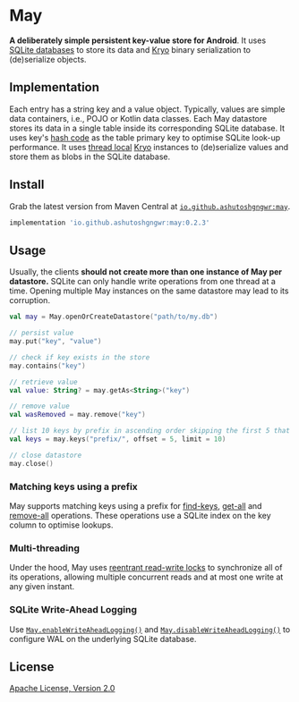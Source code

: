 # May

**A deliberately simple persistent key-value store for Android**. It uses
[SQLite databases](https://developer.android.com/training/data-storage/sqlite)
to store its data and [Kryo](https://github.com/EsotericSoftware/kryo) binary
serialization to (de)serialize objects.

## Implementation

Each entry has a string key and a value object. Typically, values are simple
data containers, i.e., POJO or Kotlin data classes. Each May datastore stores
its data in a single table inside its corresponding SQLite database. It uses
key's [hash
code](https://docs.oracle.com/en/java/javase/11/docs/api/java.base/java/lang/String.html#hashCode())
as the table primary key to optimise SQLite look-up performance. It uses [thread
local](https://docs.oracle.com/javase/7/docs/api/java/lang/ThreadLocal.html)
[Kryo](https://github.com/EsotericSoftware/kryo) instances to (de)serialize
values and store them as blobs in the SQLite database.

## Install

Grab the latest version from Maven Central at
[`io.github.ashutoshgngwr:may`](https://repo1.maven.org/maven2/io/github/ashutoshgngwr/may/).

```gradle
implementation 'io.github.ashutoshgngwr:may:0.2.3'
```

## Usage

Usually, the clients **should not create more than one instance of May per
datastore.** SQLite can only handle write operations from one thread at a time.
Opening multiple May instances on the same datastore may lead to its corruption.

```kotlin
val may = May.openOrCreateDatastore("path/to/my.db")

// persist value
may.put("key", "value")

// check if key exists in the store
may.contains("key")

// retrieve value
val value: String? = may.getAs<String>("key")

// remove value
val wasRemoved = may.remove("key")

// list 10 keys by prefix in ascending order skipping the first 5 that match.
val keys = may.keys("prefix/", offset = 5, limit = 10)

// close datastore
may.close()
```

### Matching keys using a prefix

May supports matching keys using a prefix for
[find-keys](https://github.com/ashutoshgngwr/may/blob/d18b6a0b63f35229f1747e5ff083b60499b018fe/may/src/main/java/io/github/ashutoshgngwr/may/May.kt#L217),
[get-all](https://github.com/ashutoshgngwr/may/blob/d18b6a0b63f35229f1747e5ff083b60499b018fe/may/src/main/java/io/github/ashutoshgngwr/may/May.kt#L152)
and
[remove-all](https://github.com/ashutoshgngwr/may/blob/d18b6a0b63f35229f1747e5ff083b60499b018fe/may/src/main/java/io/github/ashutoshgngwr/may/May.kt#L281)
operations. These operations use a SQLite index on the key column to optimise
lookups.

### Multi-threading

Under the hood, May uses [reentrant read-write
locks](https://docs.oracle.com/en/java/javase/11/docs/api/java.base/java/util/concurrent/locks/ReentrantReadWriteLock.html)
to synchronize all of its operations, allowing multiple concurrent reads and at
most one write at any given instant.

### SQLite Write-Ahead Logging

Use
[`May.enableWriteAheadLogging()`](https://github.com/ashutoshgngwr/may/blob/46f73a45ed7f62bd5203e3a0efee3848404d6999/may/src/main/java/io/github/ashutoshgngwr/may/May.kt#L112)
and
[`May.disableWriteAheadLogging()`](https://github.com/ashutoshgngwr/may/blob/46f73a45ed7f62bd5203e3a0efee3848404d6999/may/src/main/java/io/github/ashutoshgngwr/may/May.kt#L102)
to configure WAL on the underlying SQLite database.

## License

[Apache License, Version 2.0](LICENSE)
